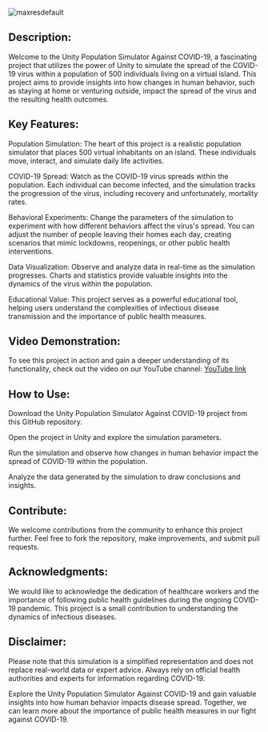 ![maxresdefault](https://github.com/proshir/Unity-Population-Simulator-Against-COVID-19/assets/19504971/12e017ff-05ef-4ab5-ad67-e74070e23508)
## Description:

Welcome to the Unity Population Simulator Against COVID-19, a fascinating project that utilizes the power of Unity to simulate the spread of the COVID-19 virus within a population of 500 individuals living on a virtual island. This project aims to provide insights into how changes in human behavior, such as staying at home or venturing outside, impact the spread of the virus and the resulting health outcomes.

## Key Features:

Population Simulation: The heart of this project is a realistic population simulator that places 500 virtual inhabitants on an island. These individuals move, interact, and simulate daily life activities.

COVID-19 Spread: Watch as the COVID-19 virus spreads within the population. Each individual can become infected, and the simulation tracks the progression of the virus, including recovery and unfortunately, mortality rates.

Behavioral Experiments: Change the parameters of the simulation to experiment with how different behaviors affect the virus's spread. You can adjust the number of people leaving their homes each day, creating scenarios that mimic lockdowns, reopenings, or other public health interventions.

Data Visualization: Observe and analyze data in real-time as the simulation progresses. Charts and statistics provide valuable insights into the dynamics of the virus within the population.

Educational Value: This project serves as a powerful educational tool, helping users understand the complexities of infectious disease transmission and the importance of public health measures.

## Video Demonstration:

To see this project in action and gain a deeper understanding of its functionality, check out the video on our YouTube channel: [YouTube link](https://www.youtube.com/watch?v=sZwzGc9bnBI&t=1s)

## How to Use:

Download the Unity Population Simulator Against COVID-19 project from this GitHub repository.

Open the project in Unity and explore the simulation parameters.

Run the simulation and observe how changes in human behavior impact the spread of COVID-19 within the population.

Analyze the data generated by the simulation to draw conclusions and insights.

## Contribute:

We welcome contributions from the community to enhance this project further. Feel free to fork the repository, make improvements, and submit pull requests.

## Acknowledgments:

We would like to acknowledge the dedication of healthcare workers and the importance of following public health guidelines during the ongoing COVID-19 pandemic. This project is a small contribution to understanding the dynamics of infectious diseases.

## Disclaimer:

Please note that this simulation is a simplified representation and does not replace real-world data or expert advice. Always rely on official health authorities and experts for information regarding COVID-19.

Explore the Unity Population Simulator Against COVID-19 and gain valuable insights into how human behavior impacts disease spread. Together, we can learn more about the importance of public health measures in our fight against COVID-19.


